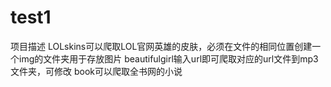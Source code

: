 # test1
项目描述
LOLskins可以爬取LOL官网英雄的皮肤，必须在文件的相同位置创建一个img的文件夹用于存放图片
beautifulgirl输入url即可爬取对应的url文件到mp3文件夹，可修改
book可以爬取全书网的小说
